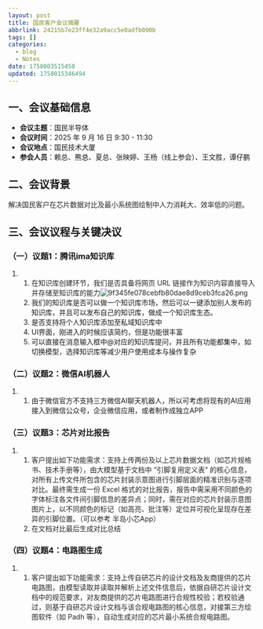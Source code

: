 ```yaml
---
layout: post
title: 国民客户会议摘要
abbrlink: 24215b7e23ff4e32a9acc5e0adfb090b
tags: []
categories:
  - blog
  - Notes
date: 1758003515458
updated: 1758015346494
---
```


## 一、会议基础信息

- **会议主题**：国民半导体
- **会议时间**：2025 年 9 月 16 日 9:30 - 11:30
- **会议地点**：国民技术大厦
- **参会人员**：赖总、<span style="color: #000000;">熊总</span>、夏总、张映婷、王杨（线上参会）、王文胜，谭仔鹏

## 二、会议背景

<span style="color: rgba(0, 0, 0, 0.85);">解决国民客户在芯片数据对比及最小系统图绘制中人力消耗大、效率低的问题。</span>

## 三、会议议程与关键决议

### （一）议题1：腾讯ima知识库

1. 1. <span style="color: rgba(0, 0, 0, 0.85);">在知识库创建环节，我们是否具备将网页 URL 链接作为知识内容直接导入并存储至知识库的能力</span><span style="color: rgba(0, 0, 0, 0.85);">![9f345fe078cebfb80dae8d9ceb3fca26.png](/resources/a2a5b59865144c93b09074dbda37bb7e.png)</span>
   2. 我们的知识库是否可以做一个知识库市场，然后可以一键添加别人发布的知识库，并且可以发布自己的知识库，做成一个知识库生态。
   3. 是否支持将个人知识库添加至私域知识库中
   4. UI界面，刚进入的时候应该简约，但是功能很丰富
   5. 可以直接在消息输入框中@对应的知识库提问，并且所有功能都集中，如切换模型，选择知识库等减少用户使用成本与操作复杂

### （二）议题2：微信AI机器人

1. 1. 由于微信官方不支持三方微信AI聊天机器人，所以可考虑将现有的AI应用接入到微信公众号，企业微信应用，或者制作成独立APP

### （三）议题3：芯片对比报告

1. 1. <span style="color: rgba(0, 0, 0, 0.85);">客户提出如下功能需求：支持上传两份及以上芯片数据文档（如芯片规格书、技术手册等），由大模型基于文档中 “引脚复用定义表” 的核心信息，对所有上传文件所包含的芯片封装示意图进行引脚层面的精准识别与逐项对比。最终需生成一份 Excel 格式的对比报告，报告中需采用不同颜色的字体标注各文件间引脚信息的差异点；同时，需在对应的芯片封装示意图图片上，以不同颜色的标记（如高亮、批注等）定位并可视化呈现存在差异的引脚位置。（可以参考 半岛小芯App）</span>
   2. <span style="color: rgba(0, 0, 0, 0.85);">在文档对比最后生成对比总结</span>

### （四）议题4：电路图生成

1. 1. <span style="color: rgba(0, 0, 0, 0.85);">客户提出如下功能需求：支持上传自研芯片的设计文档及友商提供的芯片电路图，由模型读取并读取并解析上述文件信息后，依据自研芯片设计文档中的规范要求，对友商提供的芯片电路图进行合规性校验；若校验通过，则基于自研芯片设计文档与该合规电路图的核心信息，对接第三方绘图软件（如 Padh 等），自动生成对应的芯片最小系统合规电路图。</span>
